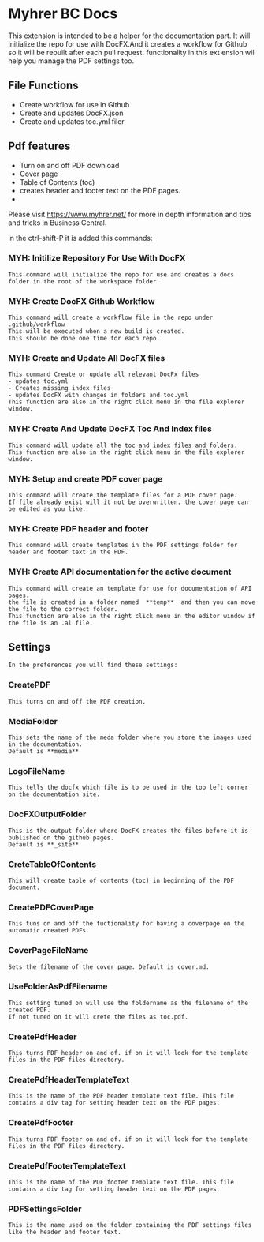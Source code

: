 # Myhrer BC Docs

This extension is intended to be a helper for the documentation part. It will initialize the repo for use with DocFX.And it creates a workflow for Github so it will be rebuilt after each pull request.
functionality in this ext ension will help you manage the PDF settings too.

## File Functions
- Create workflow for use in Github
- Create and updates DocFX.json
- Create and updates toc.yml filer

## Pdf features
- Turn on and off PDF download
- Cover page
- Table of Contents (toc)
- creates header and footer text on the PDF pages.
-
Please visit https://www.myhrer.net/ for more in depth information and tips and tricks in Business Central.

in the ctrl-shift-P it is added this commands:

### MYH: Initilize Repository For Use With DocFX
    This command will initialize the repo for use and creates a docs folder in the root of the workspace folder.

### MYH: Create DocFX Github Workflow

    This command will create a workflow file in the repo under
    .github/workflow
    This will be executed when a new build is created.
    This should be done one time for each repo.

### MYH: Create and Update All DocFX files
    This command Create or update all relevant DocFx files
    - updates toc.yml
    - Creates missing index files
    - updates DocFX with changes in folders and toc.yml
    This function are also in the right click menu in the file explorer window.

### MYH: Create And Update DocFX Toc And Index files
    This command will update all the toc and index files and folders.
    This function are also in the right click menu in the file explorer window.

### MYH: Setup and create PDF cover page
    This command will create the template files for a PDF cover page.
    If file already exist will it not be overwritten. the cover page can be edited as you like.

### MYH: Create PDF header and footer
    This command will create templates in the PDF settings folder for header and footer text in the PDF.

### MYH: Create API documentation for the active document
    This command will create an template for use for documentation of API pages.
    the file is created in a folder named  **temp**  and then you can move the file to the correct folder.
    This function are also in the right click menu in the editor window if the file is an .al file.

## Settings
    In the preferences you will find these settings:

### CreatePDF
    This turns on and off the PDF creation.

### MediaFolder
    This sets the name of the meda folder where you store the images used in the documentation.
    Default is **media**

### LogoFileName
    This tells the docfx which file is to be used in the top left corner on the documentation site.

### DocFXOutputFolder
    This is the output folder where DocFX creates the files before it is published on the github pages.
    Default is **_site**

### CreteTableOfContents
    This will create table of contents (toc) in beginning of the PDF document.  

### CreatePDFCoverPage
    This tuns on and off the fuctionality for having a coverpage on the automatic created PDFs.

### CoverPageFileName
    Sets the filename of the cover page. Default is cover.md.

### UseFolderAsPdfFilename
    This setting tuned on will use the foldername as the filename of the created PDF.
    If not tuned on it will crete the files as toc.pdf.

### CreatePdfHeader
    This turns PDF header on and of. if on it will look for the template files in the PDF files directory.

### CreatePdfHeaderTemplateText
    This is the name of the PDF header template text file. This file contains a div tag for setting header text on the PDF pages.

### CreatePdfFooter
    This turns PDF footer on and of. if on it will look for the template files in the PDF files directory.

### CreatePdfFooterTemplateText
    This is the name of the PDF footer template text file. This file contains a div tag for setting header text on the PDF pages.

### PDFSettingsFolder
    This is the name used on the folder containing the PDF settings files like the header and footer text.


